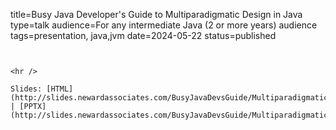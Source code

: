 title=Busy Java Developer's Guide to Multiparadigmatic Design in Java
type=talk
audience=For any intermediate Java (2 or more years) audience
tags=presentation, java,jvm
date=2024-05-22
status=published
~~~~~~

    
<hr />

Slides: [HTML](http://slides.newardassociates.com/BusyJavaDevsGuide/MultiparadigmaticDesign.html) | [PPTX](http://slides.newardassociates.com/BusyJavaDevsGuide/MultiparadigmaticDesign.pptx)

